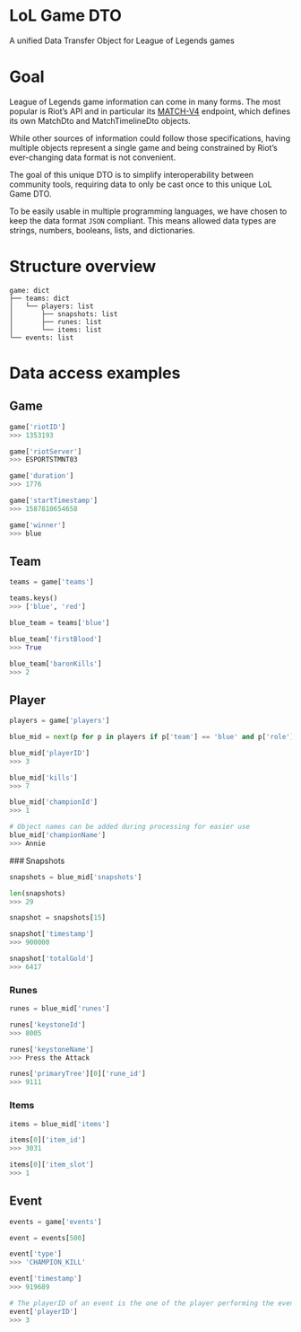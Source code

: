 # LoL Game DTO
A unified Data Transfer Object for League of Legends games

# Goal
League of Legends game information can come in many forms. The most popular is Riot’s API and in particular its 
[MATCH-V4](https://developer.riotgames.com/apis#match-v4/) endpoint, which defines its own MatchDto 
and MatchTimelineDto objects.

While other sources of information could follow those specifications, having multiple objects represent a single game
and being constrained by Riot’s ever-changing data format is not convenient.

The goal of this unique DTO is to simplify interoperability between community tools, requiring data to only be cast
 once to this unique LoL Game DTO.

To be easily usable in multiple programming languages, we have chosen to keep the data format `JSON` compliant. This 
means allowed data types are strings, numbers, booleans, lists, and dictionaries.

# Structure overview
```
game: dict
├── teams: dict
│   └── players: list
│       ├── snapshots: list
│       ├── runes: list
│       └── items: list
└── events: list
```

# Data access examples

## Game
```python console
game['riotID']
>>> 1353193

game['riotServer']
>>> ESPORTSTMNT03

game['duration']
>>> 1776

game['startTimestamp']
>>> 1587810654658

game['winner']
>>> blue
```

## Team
```python console
teams = game['teams']

teams.keys()
>>> ['blue', 'red']

blue_team = teams['blue']

blue_team['firstBlood']
>>> True

blue_team['baronKills']
>>> 2
```

## Player
```python console
players = game['players']

blue_mid = next(p for p in players if p['team'] == 'blue' and p['role'] == 'mid')

blue_mid['playerID']
>>> 3

blue_mid['kills']
>>> 7

blue_mid['championId']
>>> 1

# Object names can be added during processing for easier use
blue_mid['championName']
>>> Annie
```

### Snapshots
```python console
snapshots = blue_mid['snapshots']

len(snapshots)
>>> 29

snapshot = snapshots[15]

snapshot['timestamp']
>>> 900000

snapshot['totalGold']
>>> 6417
```
### Runes
```python console
runes = blue_mid['runes']

runes['keystoneId']
>>> 8005

runes['keystoneName']
>>> Press the Attack

runes['primaryTree'][0]['rune_id']
>>> 9111
```
### Items
```python console
items = blue_mid['items']

items[0]['item_id']
>>> 3031

items[0]['item_slot']
>>> 1
```

## Event
```python console
events = game['events']

event = events[500]

event['type']
>>> 'CHAMPION_KILL'

event['timestamp']
>>> 919689

# The playerID of an event is the one of the player performing the event
event['playerID']
>>> 3
```
